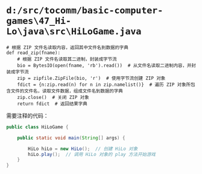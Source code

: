 # `d:/src/tocomm/basic-computer-games\47_Hi-Lo\java\src\HiLoGame.java`

```
# 根据 ZIP 文件名读取内容，返回其中文件名到数据的字典
def read_zip(fname):
    # 根据 ZIP 文件名读取其二进制，封装成字节流
    bio = BytesIO(open(fname, 'rb').read())  # 从文件名读取二进制内容，并封装成字节流
    zip = zipfile.ZipFile(bio, 'r')  # 使用字节流创建 ZIP 对象
    fdict = {n:zip.read(n) for n in zip.namelist()}  # 遍历 ZIP 对象所包含文件的文件名，读取文件数据，组成文件名到数据的字典
    zip.close()  # 关闭 ZIP 对象
    return fdict  # 返回结果字典
```

需要注释的代码：

```java
public class HiLoGame {

    public static void main(String[] args) {

        HiLo hiLo = new HiLo();  // 创建 HiLo 对象
        hiLo.play();  // 调用 HiLo 对象的 play 方法开始游戏
    }
}
```
